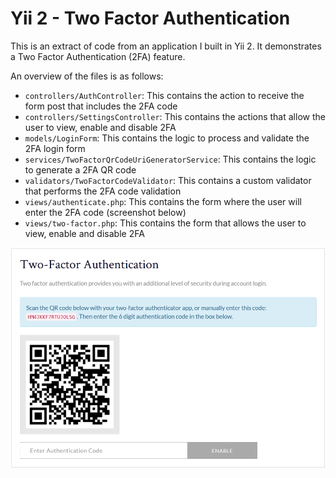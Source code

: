 # Yii 2 - Two Factor Authentication

This is an extract of code from an application I built in Yii 2. It demonstrates a Two Factor Authentication (2FA) feature.

An overview of the files is as follows:

   - `controllers/AuthController`: This contains the action to receive the form post that includes the 2FA code
   - `controllers/SettingsController`: This contains the actions that allow the user to view, enable and disable 2FA
   - `models/LoginForm`: This contains the logic to process and validate the 2FA login form
   - `services/TwoFactorQrCodeUriGeneratorService`: This contains the logic to generate a 2FA QR code
   - `validators/TwoFactorCodeValidator`: This contains a custom validator that performs the 2FA code validation
   - `views/authenticate.php`: This contains the form where the user will enter the 2FA code (screenshot below)
   - `views/two-factor.php`: This contains the form that allows the user to view, enable and disable 2FA

![screenshot](2fa.png)
